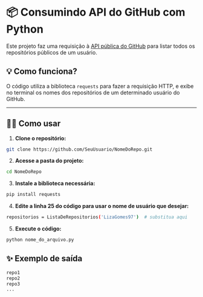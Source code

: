 # 📦 Consumindo API do GitHub com Python

Este projeto faz uma requisição à [API pública do GitHub](https://docs.github.com/pt/rest/repos/repos?apiVersion=2022-11-28) para listar todos os repositórios públicos de um usuário.

## 💡 Como funciona?

O código utiliza a biblioteca `requests` para fazer a requisição HTTP, e exibe no terminal os nomes dos repositórios de um determinado usuário do GitHub.

---

## 🧑‍💻 Como usar

1. **Clone o repositório:**

```bash
git clone https://github.com/SeuUsuario/NomeDoRepo.git
```

2. **Acesse a pasta do projeto:**

```bash
cd NomeDoRepo
```

3. **Instale a biblioteca necessária:**

```bash
pip install requests
```

4. **Edite a linha 25 do código para usar o nome de usuário que desejar:**

```bash
repositorios = ListaDeRepositorios('LizaGomes97')  # substitua aqui
```

5. **Execute o código:**

```bash
python nome_do_arquivo.py
```

## ✨ Exemplo de saída

```bash
repo1
repo2
repo3
...
```
